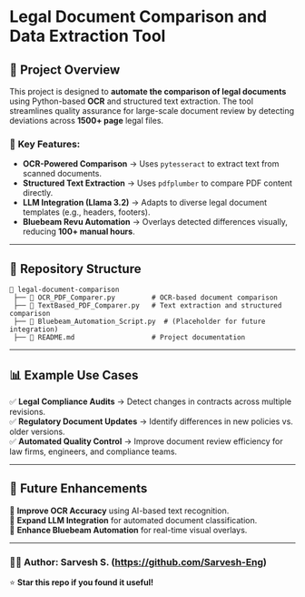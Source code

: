 # Legal Document Comparison and Data Extraction Tool

## 🚀 Project Overview
This project is designed to **automate the comparison of legal documents** using Python-based **OCR** and structured text extraction. The tool streamlines quality assurance for large-scale document review by detecting deviations across **1500+ page** legal files.

### 🔹 **Key Features:**
- **OCR-Powered Comparison** → Uses `pytesseract` to extract text from scanned documents.
- **Structured Text Extraction** → Uses `pdfplumber` to compare PDF content directly.
- **LLM Integration (Llama 3.2)** → Adapts to diverse legal document templates (e.g., headers, footers).
- **Bluebeam Revu Automation** → Overlays detected differences visually, reducing **100+ manual hours**.

---

## 📂 Repository Structure
```
📂 legal-document-comparison
 ├── 📄 OCR_PDF_Comparer.py         # OCR-based document comparison
 ├── 📄 TextBased_PDF_Comparer.py   # Text extraction and structured comparison
 ├── 📄 Bluebeam_Automation_Script.py  # (Placeholder for future integration)
 ├── 📄 README.md                   # Project documentation
```

---

## 📊 Example Use Cases
✅ **Legal Compliance Audits** → Detect changes in contracts across multiple revisions.  
✅ **Regulatory Document Updates** → Identify differences in new policies vs. older versions.  
✅ **Automated Quality Control** → Improve document review efficiency for law firms, engineers, and compliance teams.  

---

## 🚀 Future Enhancements
🔹 **Improve OCR Accuracy** using AI-based text recognition.  
🔹 **Expand LLM Integration** for automated document classification.  
🔹 **Enhance Bluebeam Automation** for real-time visual overlays.  

---
### 👨‍💻 Author: Sarvesh S. (https://github.com/Sarvesh-Eng)  
⭐ **Star this repo if you found it useful!**

